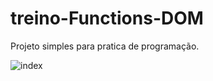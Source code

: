 # treino-Functions-DOM
Projeto simples para pratica de programação.

![index](https://user-images.githubusercontent.com/60291930/162262456-6a18b3cc-541a-4e32-833c-8107c82424c2.jpg)

